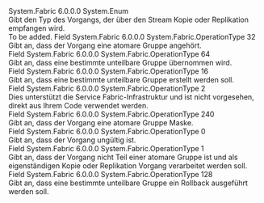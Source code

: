 <Type Name="OperationType" FullName="System.Fabric.OperationType">
  <TypeSignature Language="C#" Value="public enum OperationType" />
  <TypeSignature Language="ILAsm" Value=".class public auto ansi sealed OperationType extends System.Enum" />
  <TypeSignature Language="DocId" Value="T:System.Fabric.OperationType" />
  <TypeSignature Language="VB.NET" Value="Public Enum OperationType" />
  <TypeSignature Language="F#" Value="type OperationType = " />
  <AssemblyInfo>
    <AssemblyName>System.Fabric</AssemblyName>
    <AssemblyVersion>6.0.0.0</AssemblyVersion>
  </AssemblyInfo>
  <Base>
    <BaseTypeName>System.Enum</BaseTypeName>
  </Base>
  <Docs>
    <summary>
      <para>Gibt den Typ des Vorgangs, der über den Stream Kopie oder Replikation empfangen wird.</para>
    </summary>
    <remarks>To be added.</remarks>
  </Docs>
  <Members>
    <Member MemberName="AtomicGroupOperation">
      <MemberSignature Language="C#" Value="AtomicGroupOperation" />
      <MemberSignature Language="ILAsm" Value=".field public static literal valuetype System.Fabric.OperationType AtomicGroupOperation = int32(32)" />
      <MemberSignature Language="DocId" Value="F:System.Fabric.OperationType.AtomicGroupOperation" />
      <MemberSignature Language="VB.NET" Value="AtomicGroupOperation" />
      <MemberSignature Language="F#" Value="AtomicGroupOperation = 32" Usage="System.Fabric.OperationType.AtomicGroupOperation" />
      <MemberType>Field</MemberType>
      <AssemblyInfo>
        <AssemblyName>System.Fabric</AssemblyName>
        <AssemblyVersion>6.0.0.0</AssemblyVersion>
      </AssemblyInfo>
      <ReturnValue>
        <ReturnType>System.Fabric.OperationType</ReturnType>
      </ReturnValue>
      <MemberValue>32</MemberValue>
      <Docs>
        <summary>
          <para>Gibt an, dass der Vorgang eine atomare Gruppe angehört.</para>
        </summary>
      </Docs>
    </Member>
    <Member MemberName="CommitAtomicGroup">
      <MemberSignature Language="C#" Value="CommitAtomicGroup" />
      <MemberSignature Language="ILAsm" Value=".field public static literal valuetype System.Fabric.OperationType CommitAtomicGroup = int32(64)" />
      <MemberSignature Language="DocId" Value="F:System.Fabric.OperationType.CommitAtomicGroup" />
      <MemberSignature Language="VB.NET" Value="CommitAtomicGroup" />
      <MemberSignature Language="F#" Value="CommitAtomicGroup = 64" Usage="System.Fabric.OperationType.CommitAtomicGroup" />
      <MemberType>Field</MemberType>
      <AssemblyInfo>
        <AssemblyName>System.Fabric</AssemblyName>
        <AssemblyVersion>6.0.0.0</AssemblyVersion>
      </AssemblyInfo>
      <ReturnValue>
        <ReturnType>System.Fabric.OperationType</ReturnType>
      </ReturnValue>
      <MemberValue>64</MemberValue>
      <Docs>
        <summary>
          <para>Gibt an, dass eine bestimmte unteilbare Gruppe übernommen wird.</para>
        </summary>
      </Docs>
    </Member>
    <Member MemberName="CreateAtomicGroup">
      <MemberSignature Language="C#" Value="CreateAtomicGroup" />
      <MemberSignature Language="ILAsm" Value=".field public static literal valuetype System.Fabric.OperationType CreateAtomicGroup = int32(16)" />
      <MemberSignature Language="DocId" Value="F:System.Fabric.OperationType.CreateAtomicGroup" />
      <MemberSignature Language="VB.NET" Value="CreateAtomicGroup" />
      <MemberSignature Language="F#" Value="CreateAtomicGroup = 16" Usage="System.Fabric.OperationType.CreateAtomicGroup" />
      <MemberType>Field</MemberType>
      <AssemblyInfo>
        <AssemblyName>System.Fabric</AssemblyName>
        <AssemblyVersion>6.0.0.0</AssemblyVersion>
      </AssemblyInfo>
      <ReturnValue>
        <ReturnType>System.Fabric.OperationType</ReturnType>
      </ReturnValue>
      <MemberValue>16</MemberValue>
      <Docs>
        <summary>
          <para>Gibt an, dass eine bestimmte unteilbare Gruppe erstellt werden soll.</para>
        </summary>
      </Docs>
    </Member>
    <Member MemberName="EndOfStream">
      <MemberSignature Language="C#" Value="EndOfStream" />
      <MemberSignature Language="ILAsm" Value=".field public static literal valuetype System.Fabric.OperationType EndOfStream = int32(2)" />
      <MemberSignature Language="DocId" Value="F:System.Fabric.OperationType.EndOfStream" />
      <MemberSignature Language="VB.NET" Value="EndOfStream" />
      <MemberSignature Language="F#" Value="EndOfStream = 2" Usage="System.Fabric.OperationType.EndOfStream" />
      <MemberType>Field</MemberType>
      <AssemblyInfo>
        <AssemblyName>System.Fabric</AssemblyName>
        <AssemblyVersion>6.0.0.0</AssemblyVersion>
      </AssemblyInfo>
      <ReturnValue>
        <ReturnType>System.Fabric.OperationType</ReturnType>
      </ReturnValue>
      <MemberValue>2</MemberValue>
      <Docs>
        <summary>Dies unterstützt die Service Fabric-Infrastruktur und ist nicht vorgesehen, direkt aus Ihrem Code verwendet werden.</summary>
      </Docs>
    </Member>
    <Member MemberName="HasAtomicGroupMask">
      <MemberSignature Language="C#" Value="HasAtomicGroupMask" />
      <MemberSignature Language="ILAsm" Value=".field public static literal valuetype System.Fabric.OperationType HasAtomicGroupMask = int32(240)" />
      <MemberSignature Language="DocId" Value="F:System.Fabric.OperationType.HasAtomicGroupMask" />
      <MemberSignature Language="VB.NET" Value="HasAtomicGroupMask" />
      <MemberSignature Language="F#" Value="HasAtomicGroupMask = 240" Usage="System.Fabric.OperationType.HasAtomicGroupMask" />
      <MemberType>Field</MemberType>
      <AssemblyInfo>
        <AssemblyName>System.Fabric</AssemblyName>
        <AssemblyVersion>6.0.0.0</AssemblyVersion>
      </AssemblyInfo>
      <ReturnValue>
        <ReturnType>System.Fabric.OperationType</ReturnType>
      </ReturnValue>
      <MemberValue>240</MemberValue>
      <Docs>
        <summary>
          <para>Gibt an, dass der Vorgang eine atomare Gruppe Maske.</para>
        </summary>
      </Docs>
    </Member>
    <Member MemberName="Invalid">
      <MemberSignature Language="C#" Value="Invalid" />
      <MemberSignature Language="ILAsm" Value=".field public static literal valuetype System.Fabric.OperationType Invalid = int32(0)" />
      <MemberSignature Language="DocId" Value="F:System.Fabric.OperationType.Invalid" />
      <MemberSignature Language="VB.NET" Value="Invalid" />
      <MemberSignature Language="F#" Value="Invalid = 0" Usage="System.Fabric.OperationType.Invalid" />
      <MemberType>Field</MemberType>
      <AssemblyInfo>
        <AssemblyName>System.Fabric</AssemblyName>
        <AssemblyVersion>6.0.0.0</AssemblyVersion>
      </AssemblyInfo>
      <ReturnValue>
        <ReturnType>System.Fabric.OperationType</ReturnType>
      </ReturnValue>
      <MemberValue>0</MemberValue>
      <Docs>
        <summary>
          <para>Gibt an, dass der Vorgang ungültig ist.</para>
        </summary>
      </Docs>
    </Member>
    <Member MemberName="Normal">
      <MemberSignature Language="C#" Value="Normal" />
      <MemberSignature Language="ILAsm" Value=".field public static literal valuetype System.Fabric.OperationType Normal = int32(1)" />
      <MemberSignature Language="DocId" Value="F:System.Fabric.OperationType.Normal" />
      <MemberSignature Language="VB.NET" Value="Normal" />
      <MemberSignature Language="F#" Value="Normal = 1" Usage="System.Fabric.OperationType.Normal" />
      <MemberType>Field</MemberType>
      <AssemblyInfo>
        <AssemblyName>System.Fabric</AssemblyName>
        <AssemblyVersion>6.0.0.0</AssemblyVersion>
      </AssemblyInfo>
      <ReturnValue>
        <ReturnType>System.Fabric.OperationType</ReturnType>
      </ReturnValue>
      <MemberValue>1</MemberValue>
      <Docs>
        <summary>
          <para>Gibt an, dass der Vorgang nicht Teil einer atomare Gruppe ist und als eigenständigen Kopie oder Replikation Vorgang verarbeitet werden soll.</para>
        </summary>
      </Docs>
    </Member>
    <Member MemberName="RollbackAtomicGroup">
      <MemberSignature Language="C#" Value="RollbackAtomicGroup" />
      <MemberSignature Language="ILAsm" Value=".field public static literal valuetype System.Fabric.OperationType RollbackAtomicGroup = int32(128)" />
      <MemberSignature Language="DocId" Value="F:System.Fabric.OperationType.RollbackAtomicGroup" />
      <MemberSignature Language="VB.NET" Value="RollbackAtomicGroup" />
      <MemberSignature Language="F#" Value="RollbackAtomicGroup = 128" Usage="System.Fabric.OperationType.RollbackAtomicGroup" />
      <MemberType>Field</MemberType>
      <AssemblyInfo>
        <AssemblyName>System.Fabric</AssemblyName>
        <AssemblyVersion>6.0.0.0</AssemblyVersion>
      </AssemblyInfo>
      <ReturnValue>
        <ReturnType>System.Fabric.OperationType</ReturnType>
      </ReturnValue>
      <MemberValue>128</MemberValue>
      <Docs>
        <summary>
          <para>Gibt an, dass eine bestimmte unteilbare Gruppe ein Rollback ausgeführt werden soll.</para>
        </summary>
      </Docs>
    </Member>
  </Members>
</Type>